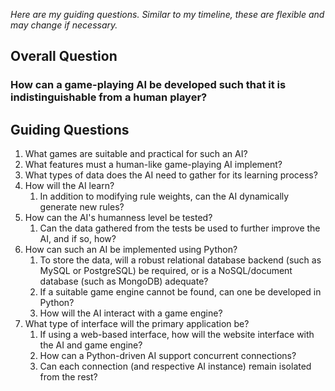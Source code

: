 *Here are my guiding questions. Similar to my timeline, these are flexible and may change if necessary.*

## Overall Question

### How can a game-playing AI be developed such that it is indistinguishable from a human player?

## Guiding Questions

1. What games are suitable and practical for such an AI?
2. What features must a human-like game-playing AI implement?
3. What types of data does the AI need to gather for its learning process?
4. How will the AI learn?
	1. In addition to modifying rule weights, can the AI dynamically generate new rules?
5. How can the AI's humanness level be tested?
	1. Can the data gathered from the tests be used to further improve the AI, and if so, how?
6. How can such an AI be implemented using Python? 
	1. To store the data, will a robust relational database backend (such as MySQL or PostgreSQL) be required, or is a NoSQL/document database (such as MongoDB) adequate?
	2. If a suitable game engine cannot be found, can one be developed in Python?
	3. How will the AI interact with a game engine?
7. What type of interface will the primary application be?
	1. If using a web-based interface, how will the website interface with the AI and game engine?
	2. How can a Python-driven AI support concurrent connections?
	3. Can each connection (and respective AI instance) remain isolated from the rest?
